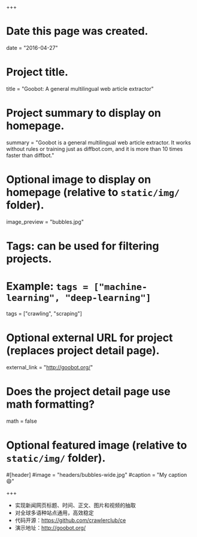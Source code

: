 +++
# Date this page was created.
date = "2016-04-27"

# Project title.
title = "Goobot: A general multilingual web article extractor"

# Project summary to display on homepage.
summary = "Goobot is a general multilingual web article extractor. It works without rules or training just as diffbot.com, and it is more than 10 times faster than diffbot."

# Optional image to display on homepage (relative to `static/img/` folder).
image_preview = "bubbles.jpg"

# Tags: can be used for filtering projects.
# Example: `tags = ["machine-learning", "deep-learning"]`
tags = ["crawling", "scraping"]

# Optional external URL for project (replaces project detail page).
external_link = "http://goobot.org/"

# Does the project detail page use math formatting?
math = false

# Optional featured image (relative to `static/img/` folder).
#[header]
#image = "headers/bubbles-wide.jpg"
#caption = "My caption :smile:"

+++

* 实现新闻网页标题、时间、正文、图片和视频的抽取
* 对全球多语种站点通用，高效稳定
* 代码开源：https://github.com/crawlerclub/ce
* 演示地址：http://goobot.org/

